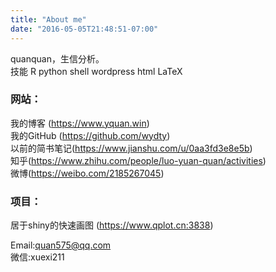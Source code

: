 ```yaml
---
title: "About me"
date: "2016-05-05T21:48:51-07:00"
---
```


quanquan，生信分析。  
技能 R python shell wordpress html LaTeX   


### 网站：  
我的博客 (https://www.yquan.win)  
我的GitHub (https://github.com/wydty)  
以前的简书笔记(https://www.jianshu.com/u/0aa3fd3e8e5b)  
知乎(https://www.zhihu.com/people/luo-yuan-quan/activities)  
微博(https://weibo.com/2185267045)  

### 项目：
居于shiny的快速画图 (https://www.qplot.cn:3838)   


Email:quan575@qq.com   
微信:xuexi211



